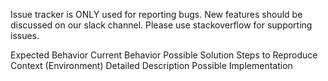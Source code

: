 Issue tracker is ONLY used for reporting bugs. New features should be discussed on our slack channel. Please use stackoverflow for supporting issues.

Expected Behavior
Current Behavior
Possible Solution
Steps to Reproduce
Context (Environment)
Detailed Description
Possible Implementation